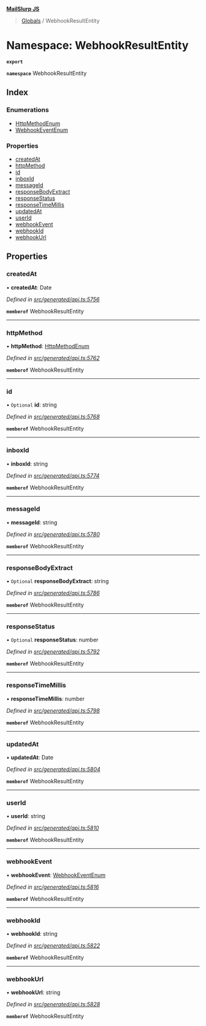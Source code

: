 **[MailSlurp JS](../README.md)**

> [Globals](../README.md) / WebhookResultEntity

# Namespace: WebhookResultEntity

**`export`** 

**`namespace`** WebhookResultEntity

## Index

### Enumerations

* [HttpMethodEnum](../enums/webhookresultentity.httpmethodenum.md)
* [WebhookEventEnum](../enums/webhookresultentity.webhookeventenum.md)

### Properties

* [createdAt](webhookresultentity.md#createdat)
* [httpMethod](webhookresultentity.md#httpmethod)
* [id](webhookresultentity.md#id)
* [inboxId](webhookresultentity.md#inboxid)
* [messageId](webhookresultentity.md#messageid)
* [responseBodyExtract](webhookresultentity.md#responsebodyextract)
* [responseStatus](webhookresultentity.md#responsestatus)
* [responseTimeMillis](webhookresultentity.md#responsetimemillis)
* [updatedAt](webhookresultentity.md#updatedat)
* [userId](webhookresultentity.md#userid)
* [webhookEvent](webhookresultentity.md#webhookevent)
* [webhookId](webhookresultentity.md#webhookid)
* [webhookUrl](webhookresultentity.md#webhookurl)

## Properties

### createdAt

•  **createdAt**: Date

*Defined in [src/generated/api.ts:5756](https://github.com/mailslurp/mailslurp-client/blob/b27590b/src/generated/api.ts#L5756)*

**`memberof`** WebhookResultEntity

___

### httpMethod

•  **httpMethod**: [HttpMethodEnum](../enums/webhookresultentity.httpmethodenum.md)

*Defined in [src/generated/api.ts:5762](https://github.com/mailslurp/mailslurp-client/blob/b27590b/src/generated/api.ts#L5762)*

**`memberof`** WebhookResultEntity

___

### id

• `Optional` **id**: string

*Defined in [src/generated/api.ts:5768](https://github.com/mailslurp/mailslurp-client/blob/b27590b/src/generated/api.ts#L5768)*

**`memberof`** WebhookResultEntity

___

### inboxId

•  **inboxId**: string

*Defined in [src/generated/api.ts:5774](https://github.com/mailslurp/mailslurp-client/blob/b27590b/src/generated/api.ts#L5774)*

**`memberof`** WebhookResultEntity

___

### messageId

•  **messageId**: string

*Defined in [src/generated/api.ts:5780](https://github.com/mailslurp/mailslurp-client/blob/b27590b/src/generated/api.ts#L5780)*

**`memberof`** WebhookResultEntity

___

### responseBodyExtract

• `Optional` **responseBodyExtract**: string

*Defined in [src/generated/api.ts:5786](https://github.com/mailslurp/mailslurp-client/blob/b27590b/src/generated/api.ts#L5786)*

**`memberof`** WebhookResultEntity

___

### responseStatus

• `Optional` **responseStatus**: number

*Defined in [src/generated/api.ts:5792](https://github.com/mailslurp/mailslurp-client/blob/b27590b/src/generated/api.ts#L5792)*

**`memberof`** WebhookResultEntity

___

### responseTimeMillis

•  **responseTimeMillis**: number

*Defined in [src/generated/api.ts:5798](https://github.com/mailslurp/mailslurp-client/blob/b27590b/src/generated/api.ts#L5798)*

**`memberof`** WebhookResultEntity

___

### updatedAt

•  **updatedAt**: Date

*Defined in [src/generated/api.ts:5804](https://github.com/mailslurp/mailslurp-client/blob/b27590b/src/generated/api.ts#L5804)*

**`memberof`** WebhookResultEntity

___

### userId

•  **userId**: string

*Defined in [src/generated/api.ts:5810](https://github.com/mailslurp/mailslurp-client/blob/b27590b/src/generated/api.ts#L5810)*

**`memberof`** WebhookResultEntity

___

### webhookEvent

•  **webhookEvent**: [WebhookEventEnum](../enums/webhookresultentity.webhookeventenum.md)

*Defined in [src/generated/api.ts:5816](https://github.com/mailslurp/mailslurp-client/blob/b27590b/src/generated/api.ts#L5816)*

**`memberof`** WebhookResultEntity

___

### webhookId

•  **webhookId**: string

*Defined in [src/generated/api.ts:5822](https://github.com/mailslurp/mailslurp-client/blob/b27590b/src/generated/api.ts#L5822)*

**`memberof`** WebhookResultEntity

___

### webhookUrl

•  **webhookUrl**: string

*Defined in [src/generated/api.ts:5828](https://github.com/mailslurp/mailslurp-client/blob/b27590b/src/generated/api.ts#L5828)*

**`memberof`** WebhookResultEntity
